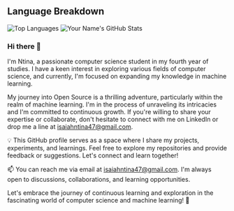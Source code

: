 ## Language Breakdown
![Top Languages](https://github-readme-stats.vercel.app/api/top-langs/?username=Intina47&layout=compact&hide=html)
![Your Name's GitHub Stats](https://github-readme-stats.vercel.app/api?username=Intina47&show_icons=true&theme=radical&exclude_repo=contributed&hide=contribs)
### Hi there 👋
I'm Ntina, a passionate computer science student in my fourth year of studies. I have a keen interest in exploring various fields of computer science, and currently, I'm focused on expanding my knowledge in machine learning.

My journey into Open Source is a thrilling adventure, particularly within the realm of machine learning. I'm in the process of unraveling its intricacies and I'm committed to continuous growth. If you're willing to share your expertise or collaborate, don't hesitate to connect with me on LinkedIn or drop me a line at isaiahntina47@gmail.com.

💡 This GitHub profile serves as a space where I share my projects, experiments, and learnings. Feel free to explore my repositories and provide feedback or suggestions. Let's connect and learn together!

📫 You can reach me via email at isaiahntina47@gmail.com. I'm always open to discussions, collaborations, and learning opportunities.

Let's embrace the journey of continuous learning and exploration in the fascinating world of computer science and machine learning! 🚀
